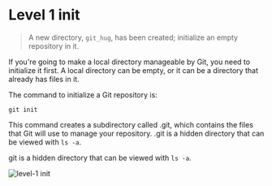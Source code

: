 
# Level 1 init

> A new directory, `git_hug`, has been created; initialize an empty repository
> in it.

If you're going to make a local directory manageable by Git, you need to
initialize it first. A local directory can be empty, or it can be a directory
that already has files in it.

The command to initialize a Git repository is:

```shell
git init
```

This command creates a subdirectory called .git, which contains the files that
Git will use to manage your repository. .git is a hidden directory that can be
viewed with `ls -a`.

git is a hidden directory that can be viewed with `ls -a`.

![level-1 init](images/level-1-init.png)

